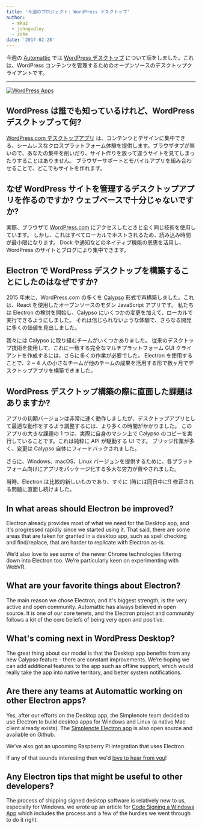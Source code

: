 ```yaml
---
title: '今週のプロジェクト: WordPress デスクトップ'
author:
  - mkaz
  - johngodley
  - zeke
date: '2017-02-28'
---
```


今週の [Automattic](https://automattic.com/) では [WordPress デスクトップ](https://apps.wordpress.com/desktop/) について話をしました。これは、WordPress コンテンツを管理するためのオープンソースのデスクトップクライアントです。

---

[![WordPress Apps](https://cloud.githubusercontent.com/assets/2289/23391881/ea54d52e-fd2c-11e6-86ec-98fe466d5c5c.gif)](https://apps.wordpress.com/desktop/)

## WordPress は誰でも知っているけれど、WordPress デスクトップって何?

[WordPress.com デスクトップアプリ](https://apps.wordpress.com/desktop/) は、コンテンツとデザインに集中できる、シームレスなクロスプラットフォーム体験を提供します。ブラウザタブが無いので、あなたの集中を削いだり、サイト作りを放って違うサイトを見てしまったりすることはありません。 ブラウザーサポートとモバイルアプリを組み合わせることで、どこでもサイトを作れます。

## なぜ WordPress サイトを管理するデスクトップアプリを作るのですか? ウェブベースで十分じゃないですか?

実際、ブラウザで [WordPress.com](https://wordpress.com) にアクセスしたときと全く同じ技術を使用しています。 しかし、これはすべてローカルでホストされるため、読み込み時間が最小限になります。 Dock や通知などのネイティブ機能の恩恵を活用し、WordPress のサイトとブログにより集中できます。

## Electron で WordPress デスクトップを構築することにしたのはなぜですか?

2015 年末に、WordPress.com の多くを [Calypso](https://github.com/automattic/wp-calypso) 形式で再構築しました。これは、React を使用したオープンソースのモダン JavaScript アプリです。 私たちは Electron の検討を開始し、Calypso にいくつかの変更を加えて、ローカルで実行できるようにしました。 それは信じられないような体験で、さらなる開発に多くの価値を見出しました。

我々には Calypso に取り組むチームがいくつかありました。 従来のデスクトップ技術を使用して、これに一致する完全なマルチプラットフォーム GUI クライアントを作成するには、さらに多くの作業が必要でした。 Electron を使用することで、2 ~ 4 人の小さなチームが他のチームの成果を活用する形で数ヶ月でデスクトップアプリを構築できました。

## WordPress デスクトップ構築の際に直面した課題はありますか?

アプリの初期バージョンは非常に速く動作しましたが、デスクトップアプリとして最適な動作をするよう調整するには、より多くの時間がかかりました。 このアプリの大きな課題の 1 つは、実際に自身のマシン上で Calypso のコピーを実行していることです。これは純粋に API が駆動する UI です。 ブリッジ作業が多く、変更は Calypso 自体にフィードバックされました。

さらに、Windows、macOS、Linux バージョンを提供するために、各プラットフォーム向けにアプリをパッケージ化する多大な労力が費やされました。

当時、Electron は比較的新しいものであり、すぐに (時には同日中に!) 修正される問題に直面し続けました。

## In what areas should Electron be improved?

Electron already provides most of what we need for the Desktop app, and it's progressed rapidly since we started using it. That said, there are some areas that are taken for granted in a desktop app, such as spell checking and find/replace, that are harder to replicate with Electron as-is.

We’d also love to see some of the newer Chrome technologies filtering down into Electron too. We’re particularly keen on experimenting with WebVR.

## What are your favorite things about Electron?

The main reason we chose Electron, and it's biggest strength, is the very active and open community. Automattic has always believed in open source. It is one of our core tenets, and the Electron project and community follows a lot of the core beliefs of being very open and positive.

## What's coming next in WordPress Desktop?

The great thing about our model is that the Desktop app benefits from any new Calypso feature - there are constant improvements. We’re hoping we can add additional features to the app such as offline support, which would really take the app into native territory, and better system notifications.

## Are there any teams at Automattic working on other Electron apps?

Yes, after our efforts on the Desktop app, the Simplenote team decided to use Electron to build desktop apps for Windows and Linux (a native Mac client already exists). The [Simplenote Electron app](https://github.com/Automattic/simplenote-electron) is also open source and available on Github.

We've also got an upcoming Raspberry Pi integration that uses Electron.

If any of that sounds interesting then we'd [love to hear from you](https://automattic.com/work-with-us/)!

## Any Electron tips that might be useful to other developers?

The process of shipping signed desktop software is relatively new to us, especially for Windows. we wrote up an article for [Code Signing a Windows App](https://mkaz.blog/code/code-signing-a-windows-application/) which includes the process and a few of the hurdles we went through to do it right.

